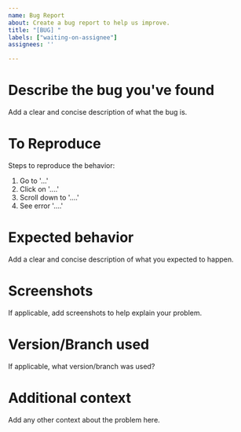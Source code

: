 ```yaml
---
name: Bug Report
about: Create a bug report to help us improve.
title: "[BUG] "
labels: ["waiting-on-assignee"]
assignees: ''

---
```


# Describe the bug you've found

Add a clear and concise description of what the bug is.

# To Reproduce

Steps to reproduce the behavior:

1. Go to '...'
2. Click on '....'
3. Scroll down to '....'
4. See error '....'

# Expected behavior

Add a clear and concise description of what you expected to happen.

# Screenshots

If applicable, add screenshots to help explain your problem.

# Version/Branch used

If applicable, what version/branch was used?

# Additional context

Add any other context about the problem here.
